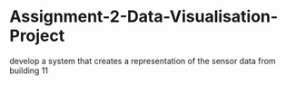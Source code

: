 # Assignment-2-Data-Visualisation-Project

develop a system that creates a representation of the sensor data from building 11
